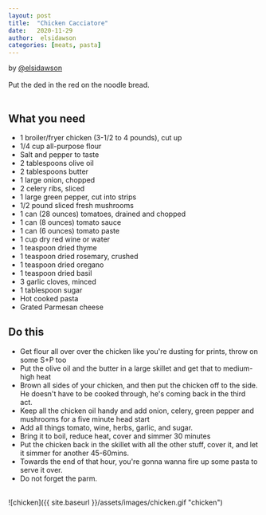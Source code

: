 ```yaml
---
layout: post
title:  "Chicken Cacciatore"
date:   2020-11-29
author:  elsidawson
categories: [meats, pasta]
---
```

by [@elsidawson](https://twitter.com/elsidawson)<br/>
<br/>
Put the ded in the red on the noodle bread.<br/>
<br/>
## What you need
* 1 broiler/fryer chicken (3-1/2 to 4 pounds), cut up
* 1/4 cup all-purpose flour
* Salt and pepper to taste
* 2 tablespoons olive oil
* 2 tablespoons butter
* 1 large onion, chopped
* 2 celery ribs, sliced
* 1 large green pepper, cut into strips
* 1/2 pound sliced fresh mushrooms
* 1 can (28 ounces) tomatoes, drained and chopped
* 1 can (8 ounces) tomato sauce
* 1 can (6 ounces) tomato paste
* 1 cup dry red wine or water
* 1 teaspoon dried thyme
* 1 teaspoon dried rosemary, crushed
* 1 teaspoon dried oregano
* 1 teaspoon dried basil
* 3 garlic cloves, minced
* 1 tablespoon sugar
* Hot cooked pasta
* Grated Parmesan cheese


## Do this
* Get flour all over over the chicken like you're dusting for prints, throw on some S+P too
* Put the olive oil and the butter in a large skillet and get that to medium-high heat
* Brown all sides of your chicken, and then put the chicken off to the side.  He doesn't have to be cooked through, he's coming back in the third act.
* Keep all the chicken oil handy and add onion, celery, green pepper and mushrooms for a five minute head start
* Add all things tomato, wine, herbs, garlic, and sugar.
* Bring it to boil, reduce heat, cover and simmer 30 minutes
* Put the chicken back in the skillet with all the other stuff, cover it, and let it simmer for another 45-60mins.
* Towards the end of that hour, you're gonna wanna fire up some pasta to serve it over.
* Do not forget the parm.<br/>
<br/>
![chicken]({{ site.baseurl }}/assets/images/chicken.gif "chicken")
